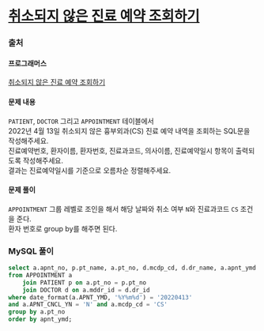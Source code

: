 # [취소되지 않은 진료 예약 조회하기](https://school.programmers.co.kr/learn/courses/30/lessons/132204)

### 출처
#### 프로그래머스
[취소되지 않은 진료 예약 조회하기](https://school.programmers.co.kr/learn/courses/30/lessons/132204)

#### 문제 내용
```PATIENT```, ```DOCTOR``` 그리고 ```APPOINTMENT``` 테이블에서  
2022년 4월 13일 취소되지 않은 흉부외과(CS) 진료 예약 내역을 조회하는 SQL문을 작성해주세요.  
진료예약번호, 환자이름, 환자번호, 진료과코드, 의사이름, 진료예약일시 항목이 출력되도록 작성해주세요.  
결과는 진료예약일시를 기준으로 오름차순 정렬해주세요.  

#### 문제 풀이
```APPOINTMENT``` 그룹 레벨로 조인을 해서 해당 날짜와 취소 여부 ```N```와 진료과코드 ```CS``` 조건을 준다.  
환자 번호로 group by를 해주면 된다.

### MySQL 풀이
```sql
select a.apnt_no, p.pt_name, a.pt_no, d.mcdp_cd, d.dr_name, a.apnt_ymd
from APPOINTMENT a
    join PATIENT p on a.pt_no = p.pt_no
    join DOCTOR d on a.mddr_id = d.dr_id
where date_format(a.APNT_YMD, '%Y%m%d') = '20220413'
and a.APNT_CNCL_YN = 'N' and a.mcdp_cd = 'CS'
group by a.pt_no
order by apnt_ymd;
```